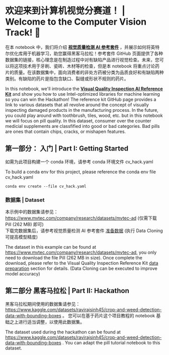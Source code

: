 
# 欢迎来到计算机视觉分赛道！ | Welcome to the Computer Vision Track! 🚀

在本 notebook 中，我们将介绍 <b> [视觉质量检测 AI 参考套件](https://github.com/oneapi-src/visual-quality-inspection) </b>，并展示如何将英特尔优化库用于机器学习，助您赢得黑客马拉松！参考套件 GitHub 页面提供了各种数据集的链接，核心理念是在制造过程中对有缺陷产品进行视觉检查。未来，您可以将这项技术用于牙刷、瓷砖、木材等的检查，但是本 notebook 将重点讨论药片的质量。在该数据集中，面向消费者的非处方药被分类为品质良好和有缺陷两种类别。有缺陷的药片是指包含缺口、裂缝或形状不规则的药片。

In this notebook, we'll introduce the <b>[Visual Quality Inspection AI Reference Kit](https://github.com/oneapi-src/visual-quality-inspection)</b> and show you how to use Intel-optimized libraries for machine learning so you can win the Hackathon! The reference kit GitHub page provides a link to various datasets that all revolve around the concept of visually inspecting damaged products in the manufacturing process. In the future, you could play around with toothbrush, tiles, wood, etc. but in this notebook we will focus on pill quality. In this dataset, consumer over the counter medicial supplements are classfified into good or bad categories. Bad pills are ones that contain chips, cracks, or mishapen features. 

## 第一部分： 入门 | Part I: Getting Started

如需为此项目构建一个 conda 环境，请参考 conda 环境文件 cv_hack.yaml

To build a conda env for this project, please reference the conda env file cv_hack.yaml
```
conda env create --file cv_hack.yaml
```

### 数据集 | Dataset

本示例中的数据集请参见：https://www.mvtec.com/company/research/datasets/mvtec-ad (仅需下载 Pill (262 MB) 即可)  
下载完数据集后，请参考视觉质量检测 AI 参考套件 [准备数据](https://github.com/oneapi-src/visual-quality-inspection#2-data-preparation) (执行 Data Cloning可提高模型精度)

The dataset in this example can be found at https://www.mvtec.com/company/research/datasets/mvtec-ad, you only need to download the file Pill (262 MB in size).
Once complete the download, please refer to the Visual Quality Inspection Reference Kit [data preparation](https://github.com/oneapi-src/visual-quality-inspection#2-data-preparation) section for details. (Data Cloning can be executed to improve model accuracy) 


## 第二部分 黑客马拉松 | Part II: Hackathon

黑客马拉松期间使用的数据集请参见：https://www.kaggle.com/datasets/ravirajsinh45/crop-and-weed-detection-data-with-bounding-boxes 。 您可以在基于药片这个项目教程的 notebook 基础之上进行适当调整，以使用此数据集。

The dataset used during the hackathon can be found at https://www.kaggle.com/datasets/ravirajsinh45/crop-and-weed-detection-data-with-bounding-boxes . You can adapt the pill tutorial notebook to this dataset. 
